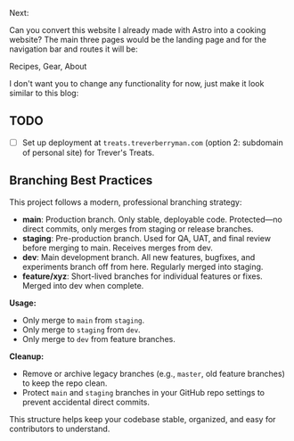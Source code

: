 Next:

Can you convert this website I already made with Astro into a cooking website? The main three pages would be the landing page and for the navigation bar and routes it will be:

Recipes, Gear, About

I don't want you to change any functionality for now, just make it look similar to this blog:

## TODO

- [ ] Set up deployment at `treats.treverberryman.com` (option 2: subdomain of personal site) for Trever's Treats.

## Branching Best Practices

This project follows a modern, professional branching strategy:

- **main**: Production branch. Only stable, deployable code. Protected—no direct commits, only merges from staging or release branches.
- **staging**: Pre-production branch. Used for QA, UAT, and final review before merging to main. Receives merges from dev.
- **dev**: Main development branch. All new features, bugfixes, and experiments branch off from here. Regularly merged into staging.
- **feature/xyz**: Short-lived branches for individual features or fixes. Merged into dev when complete.

**Usage:**
- Only merge to `main` from `staging`.
- Only merge to `staging` from `dev`.
- Only merge to `dev` from feature branches.

**Cleanup:**
- Remove or archive legacy branches (e.g., `master`, old feature branches) to keep the repo clean.
- Protect `main` and `staging` branches in your GitHub repo settings to prevent accidental direct commits.

This structure helps keep your codebase stable, organized, and easy for contributors to understand.
